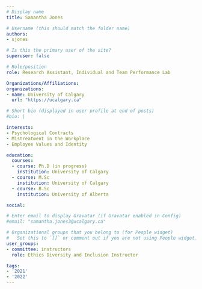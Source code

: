 ```yaml
---
# Display name
title: Samantha Jones

# Username (this should match the folder name)
authors:
- sjones

# Is this the primary user of the site?
superuser: false

# Role/position
role: Research Assistant, Individual and Team Performance Lab

Organizations/Affiliations:
organizations:
- name: University of Calgary
  url: "https://ucalgary.ca"

# Short bio (displayed in user profile at end of posts)
#bio: |

interests:
- Psychological Contracts
- Mistreatment in the Workplace
- Employee Values and Identity

education:
  courses:
  - course: Ph.D (in progress)
    institution: University of Calgary
  - course: M.Sc
    institution: University of Calgary
  - course: B.Sc
    institution: University of Alberta

social:

# Enter email to display Gravatar (if Gravatar enabled in Config)
#email: "samantha.jones3@ucalgary.ca"

# Organizational groups that you belong to (for People widget)
#   Set this to `[]` or comment out if you are not using People widget.
user_groups:
- committee: instructors
  role: Ethics Diversity and Inclusion Instructor

tags:
- '2021'
- '2022'
---
```


